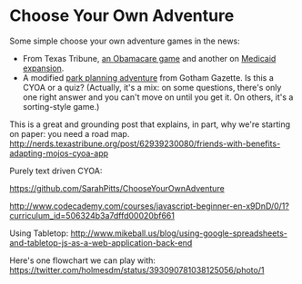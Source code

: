 # Choose Your Own Adventure

Some simple choose your own adventure games in the news: 
+ From Texas Tribune, [an Obamacare game](http://www.texastribune.org/library/data/quiz-health-insurance-options-obamacare/) and another on [Medicaid expansion](http://www.texastribune.org/library/data/interactive-should-texas-expand-medicaid/).
+ A modified [park planning adventure](http://www.gothamgazette.com/parksgame/) from Gotham Gazette. Is this a CYOA or a quiz? (Actually, it's a mix: on some questions, there's only one right answer and you can't move on until you get it. On others, it's a sorting-style game.)





This is a great and grounding post that explains, in part, why we're starting on paper: you need a road map. 
http://nerds.texastribune.org/post/62939230080/friends-with-benefits-adapting-mojos-cyoa-app


Purely text driven CYOA:

https://github.com/SarahPitts/ChooseYourOwnAdventure

http://www.codecademy.com/courses/javascript-beginner-en-x9DnD/0/1?curriculum_id=506324b3a7dffd00020bf661


Using Tabletop:
http://www.mikeball.us/blog/using-google-spreadsheets-and-tabletop-js-as-a-web-application-back-end


Here's one flowchart we can play with:
https://twitter.com/holmesdm/status/393090781038125056/photo/1	

